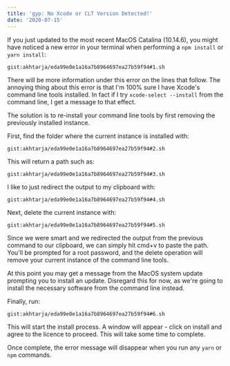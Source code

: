 ```yaml
---
title: 'gyp: No Xcode or CLT Version Detected!'
date: '2020-07-15'
---
```


If you just updated to the most recent MacOS Catalina (10.14.6), you might have noticed a new error in your terminal when performing a `npm install` or `yarn install`:

`gist:akhtarja/eda99e0e1a16a7b8964697ea27b59f94#1.sh`

There will be more information under this error on the lines that follow. The annoying thing about this error is that I'm 100% sure I have Xcode's command line tools installed. In fact if I try `xcode-select --install` from the command line, I get a message to that effect.

The solution is to re-install your command line tools by first removing the previously installed instance.

First, find the folder where the current instance is installed with:

`gist:akhtarja/eda99e0e1a16a7b8964697ea27b59f94#2.sh`

This will return a path such as:

`gist:akhtarja/eda99e0e1a16a7b8964697ea27b59f94#3.sh`

I like to just redirect the output to my clipboard with:

`gist:akhtarja/eda99e0e1a16a7b8964697ea27b59f94#4.sh`

Next, delete the current instance with:

`gist:akhtarja/eda99e0e1a16a7b8964697ea27b59f94#5.sh`

Since we were smart and we redirected the output from the previous command to our clipboard, we can simply hit cmd+v to paste the path. You'll be prompted for a root password, and the delete operation will remove your current instance of the command line tools.

At this point you may get a message from the MacOS system update prompting you to install an update. Disregard this for now, as we're going to install the necessary software from the command line instead.

Finally, run:

`gist:akhtarja/eda99e0e1a16a7b8964697ea27b59f94#6.sh`

This will start the install process. A window will appear - click on install and agree to the licence to proceed. This will take some time to complete.

Once complete, the error message will disappear when you run any `yarn` or `npm` commands.
